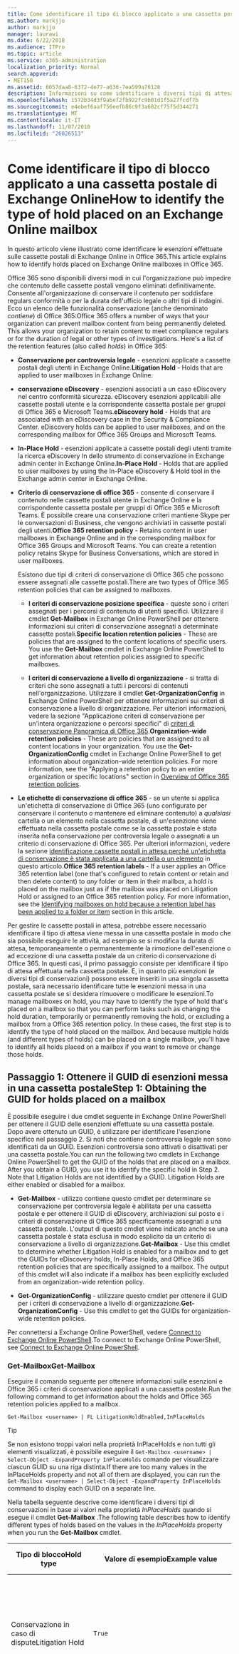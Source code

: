 ```yaml
---
title: Come identificare il tipo di blocco applicato a una cassetta postale di Exchange Online
ms.author: markjjo
author: markjjo
manager: laurawi
ms.date: 6/22/2018
ms.audience: ITPro
ms.topic: article
ms.service: o365-administration
localization_priority: Normal
search.appverid:
- MET150
ms.assetid: 6057daa8-6372-4e77-a636-7ea599a76128
description: Informazioni su come identificare i diversi tipi di attesa può essere messa in una cassetta postale di Office 365. Questi tipi di conservazioni includono i criteri di conservazione Office 365, esenzioni eDiscovery e conservazione per controversia legale. È inoltre possibile determinare se un utente è stato escluso da un criterio di conservazione a livello di organizzazione
ms.openlocfilehash: 1572b34d3f9abef2fb922fc9b01d1f5a27fcdf7b
ms.sourcegitcommit: e4ebef6aaf756eefb86c9f3a602cf75f5d344271
ms.translationtype: MT
ms.contentlocale: it-IT
ms.lasthandoff: 11/07/2018
ms.locfileid: "26026513"
---
```

# <a name="how-to-identify-the-type-of-hold-placed-on-an-exchange-online-mailbox"></a><span data-ttu-id="add63-105">Come identificare il tipo di blocco applicato a una cassetta postale di Exchange Online</span><span class="sxs-lookup"><span data-stu-id="add63-105">How to identify the type of hold placed on an Exchange Online mailbox</span></span>

<span data-ttu-id="add63-106">In questo articolo viene illustrato come identificare le esenzioni effettuate sulle cassette postali di Exchange Online in Office 365.</span><span class="sxs-lookup"><span data-stu-id="add63-106">This article explains how to identify holds placed on Exchange Online mailboxes in Office 365.</span></span>

<span data-ttu-id="add63-p102">Office 365 sono disponibili diversi modi in cui l'organizzazione può impedire che contenuto delle cassette postali vengono eliminati definitivamente. Consente all'organizzazione di conservare il contenuto per soddisfare regulars conformità o per la durata dell'ufficio legale o altri tipi di indagini. Ecco un elenco delle funzionalità conservazione (anche denominato *contiene*) di Office 365:</span><span class="sxs-lookup"><span data-stu-id="add63-p102">Office 365 offers a number of ways that your organization can prevent mailbox content from being permanently deleted. This allows your organization to retain content to meet compliance regulars or for the duration of legal or other types of investigations. Here's a list of the retention features (also called *holds*) in Office 365:</span></span>

- <span data-ttu-id="add63-110">**Conservazione per controversia legale** - esenzioni applicate a cassette postali degli utenti in Exchange Online.</span><span class="sxs-lookup"><span data-stu-id="add63-110">**Litigation Hold** - Holds that are applied to user mailboxes in Exchange Online.</span></span>

- <span data-ttu-id="add63-p103">**conservazione eDiscovery** - esenzioni associati a un caso eDiscovery nel centro conformità sicurezza. eDiscovery esenzioni applicabili alle cassette postali utente e la corrispondente cassetta postale per gruppi di Office 365 e Microsoft Teams.</span><span class="sxs-lookup"><span data-stu-id="add63-p103">**eDiscovery hold** - Holds that are associated with an eDiscovery case in the Security & Compliance Center. eDiscovery holds can be applied to user mailboxes, and on the corresponding mailbox for Office 365 Groups and Microsoft Teams.</span></span>

- <span data-ttu-id="add63-113">**In-Place Hold** - esenzioni applicate a cassette postali degli utenti tramite la ricerca eDiscovery In dello strumento di conservazione in Exchange admin center in Exchange Online.</span><span class="sxs-lookup"><span data-stu-id="add63-113">**In-Place Hold** - Holds that are applied to user mailboxes by using the In-Place eDiscovery & Hold tool in the Exchange admin center in Exchange Online.</span></span>

- <span data-ttu-id="add63-p104">**Criterio di conservazione di office 365** - consente di conservare il contenuto nelle cassette postali utente in Exchange Online e la corrispondente cassetta postale per gruppi di Office 365 e Microsoft Teams. È possibile creare una conservazione criteri mantiene Skype per le conversazioni di Business, che vengono archiviati in cassette postali degli utenti.</span><span class="sxs-lookup"><span data-stu-id="add63-p104">**Office 365 retention policy** - Retains content in user mailboxes in Exchange Online and in the corresponding mailbox for Office 365 Groups and Microsoft Teams. You can create a retention policy retains Skype for Business Conversations, which are stored in user mailboxes.</span></span>

  <span data-ttu-id="add63-116">Esistono due tipi di criteri di conservazione di Office 365 che possono essere assegnati alle cassette postali.</span><span class="sxs-lookup"><span data-stu-id="add63-116">There are two types of Office 365 retention policies that can be assigned to mailboxes.</span></span>

    - <span data-ttu-id="add63-p105">**I criteri di conservazione posizione specifica** - queste sono i criteri assegnati per i percorsi di contenuto di utenti specifici. Utilizzare il cmdlet **Get-Mailbox** in Exchange Online PowerShell per ottenere informazioni sui criteri di conservazione assegnati a determinate cassette postali.</span><span class="sxs-lookup"><span data-stu-id="add63-p105">**Specific location retention policies** - These are policies that are assigned to the content locations of specific users. You use the **Get-Mailbox** cmdlet in Exchange Online PowerShell to get information about retention policies assigned to specific mailboxes.</span></span>

    - <span data-ttu-id="add63-p106">**I criteri di conservazione a livello di organizzazione** - si tratta di criteri che sono assegnati a tutti i percorsi di contenuti nell'organizzazione. Utilizzare il cmdlet **Get-OrganizationConfig** in Exchange Online PowerShell per ottenere informazioni sui criteri di conservazione a livello di organizzazione. Per ulteriori informazioni, vedere la sezione "Applicazione criteri di conservazione per un'intera organizzazione o percorsi specifici" di [criteri di conservazione Panoramica di Office 365](retention-policies.md#applying-a-retention-policy-to-an-entire-organization-or-specific-locations).</span><span class="sxs-lookup"><span data-stu-id="add63-p106">**Organization-wide retention policies** - These are policies that are assigned to all content locations in your organization. You use the **Get-OrganizationConfig** cmdlet in Exchange Online PowerShell to get information about organization-wide retention policies. For more information, see the "Applying a retention policy to an entire organization or specific locations" section in [Overview of Office 365 retention policies](retention-policies.md#applying-a-retention-policy-to-an-entire-organization-or-specific-locations).</span></span>

- <span data-ttu-id="add63-p107">**Le etichette di conservazione di office 365** - se un utente si applica un'etichetta di conservazione di Office 365 (uno configurato per conservare il contenuto o mantenere ed eliminare contenuto) a *qualsiasi* cartella o un elemento nella cassetta postale, di un'esenzione viene effettuata nella cassetta postale come se la cassetta postale è stata inserita nella conservazione per controversia legale o assegnati a un criterio di conservazione di Office 365. Per ulteriori informazioni, vedere la sezione [identificazione cassette postali in attesa perché un'etichetta di conservazione è stata applicata a una cartella o un elemento](#identifying-mailboxes-on-hold-because-a-label-has-been-applied-to-a-folder-or-item) in questo articolo.</span><span class="sxs-lookup"><span data-stu-id="add63-p107">**Office 365 retention labels** - If a user applies an Office 365 retention label (one that's configured to retain content or retain and then delete content) to *any* folder or item in their mailbox, a hold is placed on the mailbox just as if the mailbox was placed on Litigation Hold or assigned to an Office 365 retention policy. For more information, see the [Identifying mailboxes on hold because a retention label has been applied to a folder or item](#identifying-mailboxes-on-hold-because-a-label-has-been-applied-to-a-folder-or-item) section in this article.</span></span>

<span data-ttu-id="add63-p108">Per gestire le cassette postali in attesa, potrebbe essere necessario identificare il tipo di attesa viene messa in una cassetta postale in modo che sia possibile eseguire le attività, ad esempio se si modifica la durata di attesa, temporaneamente o permanentemente la rimozione dell'esenzione o ad eccezione di una cassetta postale da un criterio di conservazione di Office 365. In questi casi, il primo passaggio consiste per identificare il tipo di attesa effettuata nella cassetta postale. E, in quanto più esenzioni (e diversi tipi di conservazioni) possono essere inseriti in una singola cassetta postale, sarà necessario identificare tutte le esenzioni messa in una cassetta postale se si desidera rimuovere o modificare le esenzioni.</span><span class="sxs-lookup"><span data-stu-id="add63-p108">To manage mailboxes on hold, you may have to identify the type of hold that's placed on a mailbox so that you can perform tasks such as changing the hold duration, temporarily or permanently removing the hold, or excluding a mailbox from a Office 365 retention policy. In these cases, the first step is to identify the type of hold placed on the mailbox. And because multiple holds (and different types of holds) can be placed on a single mailbox, you'll have to identify all holds placed on a mailbox if you want to remove or change those holds.</span></span>

## <a name="step-1-obtaining-the-guid-for-holds-placed-on-a-mailbox"></a><span data-ttu-id="add63-127">Passaggio 1: Ottenere il GUID di esenzioni messa in una cassetta postale</span><span class="sxs-lookup"><span data-stu-id="add63-127">Step 1: Obtaining the GUID for holds placed on a mailbox</span></span>

<span data-ttu-id="add63-p109">È possibile eseguire i due cmdlet seguente in Exchange Online PowerShell per ottenere il GUID delle esenzioni effettuate su una cassetta postale. Dopo avere ottenuto un GUID, è utilizzare per identificare l'esenzione specifico nel passaggio 2. Si noti che contiene controversia legale non sono identificati da un GUID. Esenzioni controversia sono attivati o disattivati per una cassetta postale.</span><span class="sxs-lookup"><span data-stu-id="add63-p109">You can run the following two cmdlets in Exchange Online PowerShell to get the GUID of the holds that are placed on a mailbox. After you obtain a GUID, you use it to identify the specific hold in Step 2. Note that Litigation Holds are not identified by a GUID. Litigation Holds are either enabled or disabled for a mailbox.</span></span>

- <span data-ttu-id="add63-p110">**Get-Mailbox** - utilizzo contiene questo cmdlet per determinare se conservazione per controversia legale è abilitata per una cassetta postale e per ottenere il GUID di eDiscovery, archiviazioni sul posto e i criteri di conservazione di Office 365 specificamente assegnati a una cassetta postale. L'output di questo cmdlet viene indicato anche se una cassetta postale è stata esclusa in modo esplicito da un criterio di conservazione a livello di organizzazione.</span><span class="sxs-lookup"><span data-stu-id="add63-p110">**Get-Mailbox** - Use this cmdlet to determine whether Litigation Hold is enabled for a mailbox and to get the GUIDs for eDiscovery holds, In-Place Holds, and Office 365 retention policies that are specifically assigned to a mailbox. The output of this cmdlet will also indicate if a mailbox has been explicitly excluded from an organization-wide retention policy.</span></span>

- <span data-ttu-id="add63-134">**Get-OrganizationConfig** - utilizzare questo cmdlet per ottenere il GUID per i criteri di conservazione a livello di organizzazione.</span><span class="sxs-lookup"><span data-stu-id="add63-134">**Get-OrganizationConfig** - Use this cmdlet to get the GUIDs for organization-wide retention policies.</span></span>

<span data-ttu-id="add63-135">Per connettersi a Exchange Online PowerShell, vedere [Connect to Exchange Online PowerShell](https://docs.microsoft.com/powershell/exchange/exchange-online/connect-to-exchange-online-powershell/connect-to-exchange-online-powershell?view=exchange-ps).</span><span class="sxs-lookup"><span data-stu-id="add63-135">To connect to Exchange Online PowerShell, see [Connect to Exchange Online PowerShell](https://docs.microsoft.com/powershell/exchange/exchange-online/connect-to-exchange-online-powershell/connect-to-exchange-online-powershell?view=exchange-ps).</span></span>

### <a name="get-mailbox"></a><span data-ttu-id="add63-136">Get-Mailbox</span><span class="sxs-lookup"><span data-stu-id="add63-136">Get-Mailbox</span></span>

<span data-ttu-id="add63-137">Eseguire il comando seguente per ottenere informazioni sulle esenzioni e Office 365 i criteri di conservazione applicati a una cassetta postale.</span><span class="sxs-lookup"><span data-stu-id="add63-137">Run the following command to get information about the holds and Office 365 retention policies applied to a mailbox.</span></span>

```
Get-Mailbox <username> | FL LitigationHoldEnabled,InPlaceHolds
```

> [!TIP]
> <span data-ttu-id="add63-138">Se non esistono troppi valori nella proprietà InPlaceHolds e non tutti gli elementi visualizzati, è possibile eseguire il `Get-Mailbox <username> | Select-Object -ExpandProperty InPlaceHolds` comando per visualizzare ciascun GUID su una riga distinta.</span><span class="sxs-lookup"><span data-stu-id="add63-138">If there are too many values in the InPlaceHolds property and not all of them are displayed, you can run the `Get-Mailbox <username> | Select-Object -ExpandProperty InPlaceHolds` command to display each GUID on a separate line.</span></span>

<span data-ttu-id="add63-139">Nella tabella seguente descrive come identificare i diversi tipi di conservazioni in base ai valori nella proprietà *InPlaceHolds* quando si esegue il cmdlet **Get-Mailbox** .</span><span class="sxs-lookup"><span data-stu-id="add63-139">The following table describes how to identify different types of holds based on the values in the *InPlaceHolds* property when you run the **Get-Mailbox** cmdlet.</span></span>


|<span data-ttu-id="add63-140">Tipo di blocco</span><span class="sxs-lookup"><span data-stu-id="add63-140">Hold type</span></span>  |<span data-ttu-id="add63-141">Valore di esempio</span><span class="sxs-lookup"><span data-stu-id="add63-141">Example value</span></span>  |<span data-ttu-id="add63-142">Come identificare la conservazione</span><span class="sxs-lookup"><span data-stu-id="add63-142">How to identify the hold</span></span>  |
|---------|---------|---------|
|<span data-ttu-id="add63-143">Conservazione in caso di dispute</span><span class="sxs-lookup"><span data-stu-id="add63-143">Litigation Hold</span></span>     |    `True`     |     <span data-ttu-id="add63-144">Conservazione per controversia legale è abilitata per una cassetta postale se la proprietà *LitigationHoldEnabled* è impostata su `True`.</span><span class="sxs-lookup"><span data-stu-id="add63-144">Litigation Hold is enabled for a mailbox if the *LitigationHoldEnabled* property is set to `True`.</span></span>    |
|<span data-ttu-id="add63-145">esenzione di eDiscovery</span><span class="sxs-lookup"><span data-stu-id="add63-145">eDiscovery hold</span></span>     |  `UniH7d895d48-7e23-4a8d-8346-533c3beac15d`       |   <span data-ttu-id="add63-p111">La *proprietà InPlaceHolds* contiene il GUID di qualsiasi sospensione associata a un caso eDiscovery nel centro conformità sicurezza. È possibile sapere si tratta di un'esenzione di eDiscovery in quanto il GUID inizia con la `UniH` prefisso (che indica una conservazione unificata).</span><span class="sxs-lookup"><span data-stu-id="add63-p111">The *InPlaceHolds property* contains the GUID of any hold associated with an eDiscovery case in the Security & Compliance Center. You can tell this is an eDiscovery hold because the GUID starts with the `UniH` prefix (which denotes a Unified Hold).</span></span>      |
|<span data-ttu-id="add63-148">Blocco sul posto</span><span class="sxs-lookup"><span data-stu-id="add63-148">In-Place Hold</span></span>     |     `c0ba3ce811b6432a8751430937152491` <br/> <span data-ttu-id="add63-149">oppure</span><span class="sxs-lookup"><span data-stu-id="add63-149">or</span></span> <br/> `cld9c0a984ca74b457fbe4504bf7d3e00de`  |     <span data-ttu-id="add63-p112">La proprietà *InPlaceHolds* contiene il GUID In-Place Hold che viene inserito nella cassetta postale. È possibile sapere tratta an In-Place Hold perché sia il GUID non inizia con un prefisso, inizia con la `cld` prefisso.</span><span class="sxs-lookup"><span data-stu-id="add63-p112">The *InPlaceHolds* property contains the GUID of the In-Place Hold that's placed on the mailbox. You can tell this is an In-Place Hold because the GUID either doesn't start with a prefix or it starts with the `cld` prefix.</span></span>     |
|<span data-ttu-id="add63-152">Criterio di conservazione di Office 365 in modo specifico applicato alla cassetta postale</span><span class="sxs-lookup"><span data-stu-id="add63-152">Office 365 retention policy specifically applied to the mailbox</span></span>     |    `mbxcdbbb86ce60342489bff371876e7f224:1` <br/> <span data-ttu-id="add63-153">oppure</span><span class="sxs-lookup"><span data-stu-id="add63-153">or</span></span> <br/> `skp127d7cf1076947929bf136b7a2a8c36f:3`     |     <span data-ttu-id="add63-p113">La proprietà InPlaceHolds contiene i GUID qualsiasi posizione specifica dei criteri di conservazione applicato alla cassetta postale. È possibile identificare i criteri di conservazione in quanto il GUID inizia con la `mbx` o `skp` prefisso. Il `skp` prefisso indica che viene applicato il criterio di conservazione Skype per le conversazioni Business nella cassetta postale dell'utente.</span><span class="sxs-lookup"><span data-stu-id="add63-p113">The InPlaceHolds property contains GUIDs of any specific location retention policy that's applied to the mailbox. You can identify retention policies because the GUID starts with the `mbx` or the `skp` prefix. The `skp` prefix indicates that the retention policy is applied to Skype for Business conversations in the user's mailbox.</span></span>    |
|<span data-ttu-id="add63-157">Escluso da un criterio di conservazione a livello di organizzazione Office 365</span><span class="sxs-lookup"><span data-stu-id="add63-157">Excluded from an organization-wide Office 365 retention policy</span></span>     |   `-mbxe9b52bf7ab3b46a286308ecb29624696`      |     <span data-ttu-id="add63-158">Se una cassetta postale è escluso da un criterio di conservazione a livello di organizzazione Office 365, il GUID per il criterio di conservazione della cassetta postale viene escluso dal viene visualizzato nella proprietà InPlaceHolds e identificato dal `-mbx` prefisso.</span><span class="sxs-lookup"><span data-stu-id="add63-158">If a mailbox is excluded from an organization-wide Office 365 retention policy, the GUID for the retention policy the mailbox is excluded from is displayed in the InPlaceHolds property and is identified by the `-mbx` prefix.</span></span>    |

### <a name="get-organizationconfig"></a><span data-ttu-id="add63-159">Get-OrganizationConfig</span><span class="sxs-lookup"><span data-stu-id="add63-159">Get-OrganizationConfig</span></span>
<span data-ttu-id="add63-p114">Se la proprietà *InPlaceHolds* è vuota quando si esegue il cmdlet **Get-Mailbox** , è ancora possibile uno o più a livello di organizzazione Office 365 criteri di conservazione applicati alla cassetta postale. Eseguire il seguente comando in Exchange Online PowerShell per ottenere un elenco di GUID di criteri di conservazione a livello di organizzazione Office 365.</span><span class="sxs-lookup"><span data-stu-id="add63-p114">If the *InPlaceHolds* property is empty when you run the **Get-Mailbox** cmdlet, there still may be one or more organization-wide Office 365 retention policies applied to the mailbox. Run the following command in Exchange Online PowerShell to get a list of GUIDs for organization-wide Office 365 retention policies.</span></span>

```
Get-OrganizationConfig | FL InPlaceHolds
```

> [!TIP]
> <span data-ttu-id="add63-162">Se non esistono troppi valori nella proprietà InPlaceHolds e non tutti gli elementi visualizzati, è possibile eseguire il `Get-OrganizationConfig | Select-Object -ExpandProperty InPlaceHolds` comando per visualizzare ciascun GUID su una riga distinta.</span><span class="sxs-lookup"><span data-stu-id="add63-162">If there are too many values in the InPlaceHolds property and not all of them are displayed, you can run the `Get-OrganizationConfig | Select-Object -ExpandProperty InPlaceHolds` command to display each GUID on a separate line.</span></span>

<span data-ttu-id="add63-163">Nella tabella seguente vengono descritti i diversi tipi di archiviazione a livello di organizzazione e come identificare ogni tipo di base i GUID contenuti nella proprietà *InPlaceHolds* quando si esegue il cmdlet **Get-OrganizationConfig** .</span><span class="sxs-lookup"><span data-stu-id="add63-163">The following table describes the different types of organization-wide holds and how to identify each type based on the GUIDs contained in *InPlaceHolds* property when you run the **Get-OrganizationConfig** cmdlet.</span></span>


|<span data-ttu-id="add63-164">Tipo di blocco</span><span class="sxs-lookup"><span data-stu-id="add63-164">Hold type</span></span>  |<span data-ttu-id="add63-165">Valore di esempio</span><span class="sxs-lookup"><span data-stu-id="add63-165">Example value</span></span>  |<span data-ttu-id="add63-166">Descrizione</span><span class="sxs-lookup"><span data-stu-id="add63-166">Description</span></span>  |
|---------|---------|---------|
|<span data-ttu-id="add63-167">I criteri di conservazione 365 Office applicato alle cassette postali di Exchange, cartelle pubbliche di Exchange e team di chat</span><span class="sxs-lookup"><span data-stu-id="add63-167">Office 365 retention policies applied to Exchange mailboxes, Exchange public folders, and Teams chats</span></span>    |      `mbx7cfb30345d454ac0a989ab3041051209:2`   |   <span data-ttu-id="add63-p115">Criteri di conservazione a livello di organizzazione applicati alle cassette postali di Exchange, cartelle pubbliche di Exchange, e le chat di 1xN Teams Microsoft vengono identificate in base ai GUID che iniziano con la `mbx` prefisso. Si noti che 1xN chat vengono archiviate nella cassetta postale di partecipanti alla chat singoli.</span><span class="sxs-lookup"><span data-stu-id="add63-p115">Organization-wide retention policies applied to Exchange mailboxes, Exchange public folders, and 1xN chats in Microsoft Teams are identified by GUIDs that start with the `mbx` prefix. Note that 1xN chats are stored in the mailbox of the individual chat participants.</span></span>      |
|<span data-ttu-id="add63-170">Criterio di conservazione 365 Office applicata ai messaggi di canale di gruppi di Office 365 e team</span><span class="sxs-lookup"><span data-stu-id="add63-170">Office 365 retention policy applied to Office 365 Groups and Teams channel messages</span></span>     |   `grp1a0a132ee8944501a4bb6a452ec31171:3`      |    <span data-ttu-id="add63-p116">Criteri di conservazione a livello di organizzazione applicati ai gruppi di Office 365 e i messaggi di canale in Microsoft Teams vengono identificati in base ai GUID che iniziano con la `grp` prefisso. Si noti che i messaggi di canale sono archiviati nella cassetta postale di gruppo associato a un Team di Microsoft.</span><span class="sxs-lookup"><span data-stu-id="add63-p116">Organization-wide retention policies applied to Office 365 groups and channel messages in Microsoft Teams are identified by GUIDs that start with the `grp` prefix. Note that channel messages are stored in the group mailbox that is associated with a Microsoft Team.</span></span>     |

<span data-ttu-id="add63-173">Per ulteriori informazioni applicati criteri di conservazione Teams Microsoft, vedere la sezione "Location team" [Panoramica dei criteri di conservazione](retention-policies.md#applying-a-retention-policy-to-an-entire-organization-or-specific-locations).</span><span class="sxs-lookup"><span data-stu-id="add63-173">For more information retention policies applied to Microsoft Teams, see the "Teams location" section [Overview of retention policies](retention-policies.md#applying-a-retention-policy-to-an-entire-organization-or-specific-locations).</span></span>

### <a name="understanding-the-format-of-the-inplaceholds-value-for-retention-policies"></a><span data-ttu-id="add63-174">Informazioni sul formato del valore InPlaceHolds per i criteri di conservazione</span><span class="sxs-lookup"><span data-stu-id="add63-174">Understanding the format of the InPlaceHolds value for retention policies</span></span>

<span data-ttu-id="add63-p117">Oltre il prefisso (mbx, skp o gruppo) che identifica un elemento nella proprietà InPlaceHolds come criterio di conservazione di Office 365, il valore contiene inoltre un suffisso che identifica il tipo di azione di conservazione è configurato per il criterio. Ad esempio, il suffisso di azione è evidenziato in grassetto negli esempi seguenti:</span><span class="sxs-lookup"><span data-stu-id="add63-p117">In addition to the prefix (mbx, skp, or grp) that identifies an item in the InPlaceHolds property as an Office 365 retention policy, the value also contains a suffix that identifies the type of retention action that's configured for the policy. For example, the action suffix is highlighted in bold type in the following examples:</span></span>

   <span data-ttu-id="add63-177">`skp127d7cf1076947929bf136b7a2a8c36f`**: 1**</span><span class="sxs-lookup"><span data-stu-id="add63-177">`skp127d7cf1076947929bf136b7a2a8c36f`**:1**</span></span>

   <span data-ttu-id="add63-178">`mbx7cfb30345d454ac0a989ab3041051209`**: 2**</span><span class="sxs-lookup"><span data-stu-id="add63-178">`mbx7cfb30345d454ac0a989ab3041051209`**:2**</span></span>

   <span data-ttu-id="add63-179">`grp1a0a132ee8944501a4bb6a452ec31171`**: 3**</span><span class="sxs-lookup"><span data-stu-id="add63-179">`grp1a0a132ee8944501a4bb6a452ec31171`**:3**</span></span>

<span data-ttu-id="add63-180">Nella tabella seguente vengono definiti i tre azioni di conservazione possibili:</span><span class="sxs-lookup"><span data-stu-id="add63-180">The following table defines the three possible retention actions:</span></span>

|<span data-ttu-id="add63-181">Valore</span><span class="sxs-lookup"><span data-stu-id="add63-181">Value</span></span>  |<span data-ttu-id="add63-182">Descrizione</span><span class="sxs-lookup"><span data-stu-id="add63-182">Description</span></span>  |
|---------|---------|
|<span data-ttu-id="add63-183">**1**</span><span class="sxs-lookup"><span data-stu-id="add63-183">**1**</span></span>     | <span data-ttu-id="add63-184">Indica che il criterio di conservazione è configurato per eliminare gli elementi. il criterio non conservazione degli elementi.</span><span class="sxs-lookup"><span data-stu-id="add63-184">Indicates the retention policy is configured to delete items; the policy doesn't retain items.</span></span>        |
|<span data-ttu-id="add63-185">**2**</span><span class="sxs-lookup"><span data-stu-id="add63-185">**2**</span></span>    |    <span data-ttu-id="add63-186">Indica che il criterio di conservazione è configurato per contenere dati. il criterio non elimina gli elementi dopo la scadenza del periodo di conservazione.</span><span class="sxs-lookup"><span data-stu-id="add63-186">Indicates the retention policy is configured to hold items; the policy doesn't delete items after the retention period expires.</span></span>     |
|<span data-ttu-id="add63-187">**3**</span><span class="sxs-lookup"><span data-stu-id="add63-187">**3**</span></span>     |   <span data-ttu-id="add63-188">Indica che il criterio di conservazione è configurato per conservare gli elementi e quindi eliminarli dopo la scadenza del periodo di conservazione.</span><span class="sxs-lookup"><span data-stu-id="add63-188">Indicates the retention policy is configured to hold items and then delete them after the retention period expires.</span></span>      |

<span data-ttu-id="add63-189">Per ulteriori informazioni sulle azioni di conservazione, vedere la sezione "Mantenimento del contenuto per un determinato periodo di tempo" in [Panoramica di criteri di conservazione](retention-policies.md#retaining-content-for-a-specific-period-of-time).</span><span class="sxs-lookup"><span data-stu-id="add63-189">For more information about retention actions, see the "Retaining content for a specific period of time" section in [Overview of retention policies](retention-policies.md#retaining-content-for-a-specific-period-of-time).</span></span>
   
## <a name="step-2-using-the-guid-to-identify-the-hold"></a><span data-ttu-id="add63-190">Passaggio 2: Utilizzando il GUID per identificare l'attesa</span><span class="sxs-lookup"><span data-stu-id="add63-190">Step 2: Using the GUID to identify the hold</span></span>

<span data-ttu-id="add63-p118">Dopo avere ottenuto il GUID di un'esenzione che viene applicato a una cassetta postale, il passaggio successivo è utilizzare tale GUID per identificare l'attesa. Nelle sezioni seguenti viene illustrato come identificare il nome dell'esenzione (e altre informazioni) utilizzando il GUID di attesa.</span><span class="sxs-lookup"><span data-stu-id="add63-p118">After you obtain the GUID for a hold that is applied to a mailbox, the next step is to use that GUID to identify the hold. The following sections show how to identify the name of the hold (and other information) by using the hold GUID.</span></span>

### <a name="ediscovery-holds"></a><span data-ttu-id="add63-193">esenzioni eDiscovery</span><span class="sxs-lookup"><span data-stu-id="add63-193">eDiscovery holds</span></span>

<span data-ttu-id="add63-p119">Eseguire i seguenti comandi in sicurezza e conformità centro PowerShell per identificare un'esenzione di eDiscovery applicato alla cassetta postale. Utilizzare il GUID (non includendo il prefisso UniH) per eDiscovery attesa identificato nel passaggio 1. Il primo comando crea una variabile contenente informazioni sulla conservazione; Questa variabile viene utilizzata in altri comandi. Il secondo comando viene visualizzato il nome del caso di eDiscovery che è associato all'esenzione. Il terzo comando viene visualizzato il nome dell'esenzione e un elenco delle cassette postali a che si applica l'esenzione.</span><span class="sxs-lookup"><span data-stu-id="add63-p119">Run the following commands in Security & Compliance Center PowerShell to identify an eDiscovery hold that's applied to the mailbox. Use the GUID (not including the UniH prefix) for the eDiscovery hold that you identified in Step 1. The first command creates a variable that contains information about the hold; this variable is used in the other commands. The second command displays the name of the eDiscovery case the hold is associated with. The third command displays the name of the hold and a list of the mailboxes the hold applies to.</span></span>

```
$CaseHold = Get-CaseHoldPolicy <hold GUID without prefix>
```

```
Get-ComplianceCase $CaseHold.CaseId | FL Name
```

```
$CaseHold | FL Name,ExchangeLocation
```

<span data-ttu-id="add63-199">Per connettersi a PowerShell centro conformità e sicurezza, vedere [Connect to Office 365 Security & PowerShell centro conformità](https://docs.microsoft.com/powershell/exchange/office-365-scc/connect-to-scc-powershell/connect-to-scc-powershell?view=exchange-ps).</span><span class="sxs-lookup"><span data-stu-id="add63-199">To connect to Security & Compliance Center PowerShell, see  [Connect to Office 365 Security & Compliance Center PowerShell](https://docs.microsoft.com/powershell/exchange/office-365-scc/connect-to-scc-powershell/connect-to-scc-powershell?view=exchange-ps).</span></span>

### <a name="in-place-holds"></a><span data-ttu-id="add63-200">Blocchi sul posto</span><span class="sxs-lookup"><span data-stu-id="add63-200">In-Place Holds</span></span>

<span data-ttu-id="add63-p120">Eseguire il seguente comando in Exchange Online PowerShell per identificare In-Place Hold applicato alla cassetta postale. Utilizzare il GUID per l'archiviazione sul posto identificato nel passaggio 1. Il comando Visualizza il nome dell'esenzione e un elenco delle cassette postali a che si applica l'esenzione.</span><span class="sxs-lookup"><span data-stu-id="add63-p120">Run the following command in Exchange Online PowerShell to identify the In-Place Hold that's applied to the mailbox. Use the GUID for the In-Place Hold that you identified in Step 1. The command displays the name of the hold and a list of the mailboxes the hold applies to.</span></span>

```
Get-MailboxSearch -InPlaceHoldIdentity <hold GUID> | FL Name,SourceMailboxes
```
<span data-ttu-id="add63-204">Si noti che se il GUID per l'archiviazione sul posto inizia con la `cld` prefix, è necessario includere il prefisso quando si esegue il comando precedente.</span><span class="sxs-lookup"><span data-stu-id="add63-204">Note that if the GUID for the In-Place Hold starts with the `cld` prefix, be sure to include the prefix when running the previous command.</span></span>

### <a name="office-365-retention-policies"></a><span data-ttu-id="add63-205">Criteri di conservazione di Office 365</span><span class="sxs-lookup"><span data-stu-id="add63-205">Office 365 retention policies</span></span>

<span data-ttu-id="add63-p121">Eseguire il comando seguente in sicurezza e conformità centro PowerShell all'identità il criterio di conservazione di Office 365 (livello di organizzazione o specifico il percorso) che viene applicato alla cassetta postale. Utilizzare il GUID (non includendo il prefisso mbx, skp o gruppo oppure il suffisso di azione) identificato nel passaggio 1.</span><span class="sxs-lookup"><span data-stu-id="add63-p121">Run the following command in Security & Compliance Center PowerShell to identity the Office 365 retention policy (organization-wide or specific location) that's applied to the mailbox. Use the GUID (not including the mbx, skp, or grp prefix or the action suffix) that you identified in Step 1.</span></span>

```
Get-RetentionCompliancePolicy <hold GUID without prefix or suffix> -DistributionDetail  | FL Name,*Location
```

## <a name="identifying-mailboxes-on-hold-because-a-retention-label-has-been-applied-to-a-folder-or-item"></a><span data-ttu-id="add63-208">Identificazione delle cassette postali in attesa perché un'etichetta di conservazione è stata applicata a una cartella o un elemento</span><span class="sxs-lookup"><span data-stu-id="add63-208">Identifying mailboxes on hold because a retention label has been applied to a folder or item</span></span>

<span data-ttu-id="add63-p122">Ogni volta che un utente applica un'etichetta di conservazione è configurata per conservare il contenuto o mantenere e quindi eliminare il contenuto di una cartella o un elemento nella propria cassetta postale, le proprietà della cassetta postale *ComplianceTagHoldApplied* è impostata su **True**. In questo caso, la cassetta postale è considerata da in attesa, come se è stata inserita nella conservazione per controversia legale o assegnato a un criterio di conservazione di Office 365. Quando la proprietà *ComplianceTagHoldApplied* è impostata su **True**, possono verificarsi le operazioni seguenti:</span><span class="sxs-lookup"><span data-stu-id="add63-p122">Whenever a user applies a retention label that's configured to retain content or retain and then delete content to any folder or item in their mailbox, the *ComplianceTagHoldApplied* mailbox property is set to **True**. When this happens, the mailbox is considered to be on hold, just as if it was placed on Litigation Hold or assigned to an Office 365 retention policy. When the *ComplianceTagHoldApplied* property is set to **True**, the following things may occur:</span></span>

- <span data-ttu-id="add63-212">Se viene eliminata la cassetta postale o account utente di Office 365 dell'utente, la cassetta postale diventa una [cassetta postale inattiva](inactive-mailboxes-in-office-365.md).</span><span class="sxs-lookup"><span data-stu-id="add63-212">If the mailbox or the user's Office 365 user account is deleted, the mailbox becomes an [inactive mailbox](inactive-mailboxes-in-office-365.md).</span></span>
- <span data-ttu-id="add63-213">Non sarà in grado di disabilitare la cassetta postale (la cassetta postale principale o la cassetta postale di archiviazione, se abilitato).</span><span class="sxs-lookup"><span data-stu-id="add63-213">You won't be able to disable the mailbox (either the primary mailbox or the archive mailbox, if it's enabled).</span></span>
- <span data-ttu-id="add63-p123">Gli elementi nella cassetta postale possono essere conservati più del previsto. Perché la cassetta postale è in attesa e pertanto nessun elemento verrà eliminato (cancellati).</span><span class="sxs-lookup"><span data-stu-id="add63-p123">Items in the mailbox may be retained longer than expected. This is because the mailbox is on hold and therefore no items will be permanently deleted (purged).</span></span>

<span data-ttu-id="add63-216">Per visualizzare il valore della proprietà *ComplianceTagHoldApplied* , eseguire il seguente comando in Exchange Online PowerShell:</span><span class="sxs-lookup"><span data-stu-id="add63-216">To view the value of the *ComplianceTagHoldApplied* property, run the following command in Exchange Online PowerShell:</span></span>

```
Get-Mailbox <username> |FL ComplianceTagHoldApplied
```

<span data-ttu-id="add63-217">Per ulteriori informazioni su etichette di conservazione, vedere [Panoramica di Office 365 le etichette di conservazione](labels.md).</span><span class="sxs-lookup"><span data-stu-id="add63-217">For more information about retention labels, see [Overview of Office 365 retention labels](labels.md).</span></span>

## <a name="managing-mailboxes-on-delay-hold"></a><span data-ttu-id="add63-218">Gestione delle cassette postali in ritardo attesa</span><span class="sxs-lookup"><span data-stu-id="add63-218">Managing mailboxes on delay hold</span></span>

<span data-ttu-id="add63-p124">Dopo la rimozione di qualsiasi tipo di attesa da una cassetta postale, il valore della proprietà della cassetta postale *DelayHoldApplied* è impostato su **True**. Questa operazione viene eseguita la volta successiva l'Assistente cartelle gestite elaborata la cassetta postale e rileva che è stata rimossa un'esenzione. Questo viene chiamato un *ritardo di conservazione* e significa che la rimozione effettiva dell'esenzione ha un ritardo per 30 giorni impedire che i dati vengano rimossi definitivamente dalla cassetta postale. In questo modo gli amministratori la possibilità di cercare o il ripristino di elementi delle cassette postali che verranno cancellati dopo la sospensione viene effettivamente rimosso. Quando un'esenzione ritardo viene effettuata nella cassetta postale, la cassetta postale è ancora considerata in attesa per un periodo illimitato come se la cassetta postale è stata controversie legali. Dopo 30 giorni, scade la conservazione di ritardo e Office 365 verrà automaticamente tenta di rimuovere la conservazione di ritardo (impostando la proprietà *DelayHoldApplied* su **False**) in modo che esenzione vengono effettivamente rimosse. Dopo la proprietà *DelayHoldApplied* su **False**, verranno eliminati gli elementi contrassegnati per la rimozione della cassetta postale viene elaborato dall'Assistente cartelle gestite.</span><span class="sxs-lookup"><span data-stu-id="add63-p124">After any type of hold is removed from a mailbox, the value of the *DelayHoldApplied* mailbox property is set to **True**. This occurs the next time the Managed Folder Assistant processes the mailbox and detects that a hold has been removed. This is called a *delay hold* and means that the actual removal of the hold is delayed for 30 days to prevent data from being permanently deleted (purged) from the mailbox. This gives admins an opportunity to search for or recover mailbox items that will be purged after the hold is actually removed. When a delay hold is placed on the mailbox, the mailbox is still considered to be on hold for an unlimited duration, as if the mailbox was on Litigation Hold. After 30 days, the delay hold expires, and Office 365 will automatically attempt to remove the delay hold (by setting the *DelayHoldApplied* property to **False**) so that the hold will be actually removed. After the *DelayHoldApplied* property to **False**, items that are marked for removal will be purged the next time the mailbox is processed by the Managed Folder Assistant.</span></span>

<span data-ttu-id="add63-226">Per visualizzare il valore della proprietà *DelayHoldApplied* per una cassetta postale, eseguire il seguente comando in Exchange Online PowerShell.</span><span class="sxs-lookup"><span data-stu-id="add63-226">To view the value for the *DelayHoldApplied* property for a mailbox, run the following command in Exchange Online PowerShell.</span></span>

```
Get-Mailbox <username> | FL DelayHoldApplied
```

<span data-ttu-id="add63-227">Per rimuovere la conservazione di ritardo prima della scadenza, è possibile eseguire il seguente comando in Exchange Online PowerShell:</span><span class="sxs-lookup"><span data-stu-id="add63-227">To remove the delay hold before it expires, you can run the following command in Exchange Online PowerShell:</span></span> 
 
```
Set-Mailbox <username> -RemoveDelayHoldApplied
```
<span data-ttu-id="add63-228">Si noti che è necessario appartenere al ruolo giudiziari di Exchange Online utilizzare il parametro *RemoveDelayHoldApplied*</span><span class="sxs-lookup"><span data-stu-id="add63-228">Note that you must be assigned the Legal Hold role in Exchange Online to use the *RemoveDelayHoldApplied* parameter</span></span> 

<span data-ttu-id="add63-229">Per rimuovere il blocco di ritardo per una cassetta postale inattiva, eseguire il seguente comando in Exchange Online PowerShell:</span><span class="sxs-lookup"><span data-stu-id="add63-229">To remove the delay hold on an inactive mailbox, run the following command in Exchange Online PowerShell:</span></span>

```
Set-Mailbox <DN or Exchange GUID> -InactiveMailbox -RemoveDelayHoldApplied
```

> [!TIP]
> <span data-ttu-id="add63-p125">Il modo migliore per specificare una cassetta postale inattiva nel comando precedente consiste nell'utilizzare il relativo valore il nome distinto o il GUID di Exchange. Utilizzando uno dei seguenti valori aiuta a prevenire accidentalmente specificare la cassetta postale di un problema.</span><span class="sxs-lookup"><span data-stu-id="add63-p125">The best way to specify an inactive mailbox in the previous command is to use its Distinguished Name or Exchange GUID value. Using one of these values helps prevent accidentally specifying the wrong mailbox.</span></span> 

## <a name="next-steps"></a><span data-ttu-id="add63-232">Passaggi successivi</span><span class="sxs-lookup"><span data-stu-id="add63-232">Next steps</span></span>

<span data-ttu-id="add63-p126">Dopo aver identificato le conservazioni che vengono applicate a una cassetta postale, è possibile eseguire le attività, ad esempio modifica la durata della conservazione, temporaneamente o rimuovere in modo permanente la conservazione o nel caso di criteri di conservazione di Office 365, ad eccezione di una cassetta postale inattiva dal criterio. Per ulteriori informazioni sull'esecuzione di attività relative alle esenzioni, vedere uno degli argomenti seguenti:</span><span class="sxs-lookup"><span data-stu-id="add63-p126">After you identify the holds that are applied to a mailbox, you can perform tasks such as changing the duration of the hold, temporarily or permanently removing the hold, or in the case of Office 365 retention policies, excluding an inactive mailbox from the policy. For more information about performing tasks related to holds, see the one of the following topics:</span></span>

- <span data-ttu-id="add63-p127">Eseguire il [RetentionCompliancePolicy Set - AddExchangeLocationException \<cassetta postale utente >](https://docs.microsoft.com/powershell/module/exchange/policy-and-compliance-retention/Set-RetentionCompliancePolicy?view=exchange-ps) command in sicurezza e conformità centro PowerShell per escludere una cassetta postale da un criterio di conservazione a livello di organizzazione Office 365. Si noti che questo comando può essere utilizzato solo per i criteri di conservazione dove il valore della proprietà *ExchangeLocation* è uguale a `All`.</span><span class="sxs-lookup"><span data-stu-id="add63-p127">Run the [Set-RetentionCompliancePolicy -AddExchangeLocationException \<user mailbox>](https://docs.microsoft.com/powershell/module/exchange/policy-and-compliance-retention/Set-RetentionCompliancePolicy?view=exchange-ps) command in Security & Compliance Center PowerShell to exclude a mailbox from an organization-wide Office 365 retention policy. Note that this command can only be used for retention policies where the value for the *ExchangeLocation* property equals `All`.</span></span>

- <span data-ttu-id="add63-237">Eseguire il [Set-Mailbox - ExcludeFromOrgHolds \<contenere GUID senza prefisso o suffisso >](https://docs.microsoft.com/powershell/module/exchange/mailboxes/set-mailbox?view=exchange-ps) comando in Exchange Online PowerShell per escludere una cassetta postale inattiva da un criterio di conservazione a livello di organizzazione Office 365.</span><span class="sxs-lookup"><span data-stu-id="add63-237">Run the [Set-Mailbox -ExcludeFromOrgHolds \<hold GUID without prefix or suffix>](https://docs.microsoft.com/powershell/module/exchange/mailboxes/set-mailbox?view=exchange-ps) command in Exchange Online PowerShell to exclude an inactive mailbox from an organization-wide Office 365 retention policy.</span></span>

- [<span data-ttu-id="add63-238">Modificare la durata dell'attesa di una cassetta postale inattiva in Office 365</span><span class="sxs-lookup"><span data-stu-id="add63-238">Change the hold duration for an inactive mailbox in Office 365</span></span>](change-the-hold-duration-for-an-inactive-mailbox.md)

- [<span data-ttu-id="add63-239">Eliminare una cassetta postale inattiva in Office 365</span><span class="sxs-lookup"><span data-stu-id="add63-239">Delete an inactive mailbox in Office 365</span></span>](delete-an-inactive-mailbox.md)

- [<span data-ttu-id="add63-240">Eliminare gli elementi nella cartella Elementi recuperabili delle cassette postali basate su cloud con blocchi</span><span class="sxs-lookup"><span data-stu-id="add63-240">Delete items in the Recoverable Items folder of cloud-based mailboxes on hold</span></span>](delete-items-in-the-recoverable-items-folder-of-mailboxes-on-hold.md)
